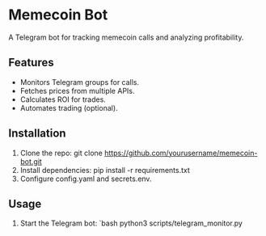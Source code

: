 # Memecoin Bot
A Telegram bot for tracking memecoin calls and analyzing profitability.

## Features
- Monitors Telegram groups for calls.
- Fetches prices from multiple APIs.
- Calculates ROI for trades.
- Automates trading (optional).

## Installation
1. Clone the repo: git clone https://github.com/yourusername/memecoin-bot.git
2. Install dependencies: pip install -r requirements.txt
3. Configure config.yaml and secrets.env.

## Usage
1. Start the Telegram bot:
   `bash
   python3 scripts/telegram_monitor.py

